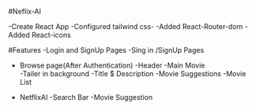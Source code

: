 #Neflix-AI


-Create React App
-Configured tailwind css-
-Added React-Router-dom
-Added React-icons



#Features
-Login and SignUp Pages 
    -Sing in /SignUp  Pages

 - Browse page(After Authentication)
  -Header
   -Main Movie  
    -Tailer in background
    -Title $ Description
    -Movie Suggestions 
      -Movie List

- NetflixAI
    -Search Bar
    -Movie Suggestion

